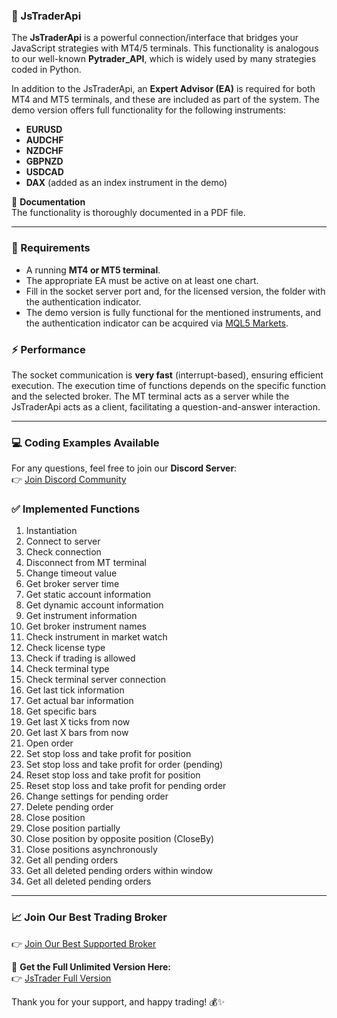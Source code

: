 ### 🚀 JsTraderApi

The **JsTraderApi** is a powerful connection/interface that bridges your JavaScript strategies with MT4/5 terminals. This functionality is analogous to our well-known **Pytrader_API**, which is widely used by many strategies coded in Python. 

In addition to the JsTraderApi, an **Expert Advisor (EA)** is required for both MT4 and MT5 terminals, and these are included as part of the system. The demo version offers full functionality for the following instruments: 

- **EURUSD**
- **AUDCHF**
- **NZDCHF**
- **GBPNZD**
- **USDCAD**
- **DAX** (added as an index instrument in the demo)

📄 **Documentation**  
The functionality is thoroughly documented in a PDF file.

---

### 🔧 Requirements

- A running **MT4 or MT5 terminal**.
- The appropriate EA must be active on at least one chart.
- Fill in the socket server port and, for the licensed version, the folder with the authentication indicator.
- The demo version is fully functional for the mentioned instruments, and the authentication indicator can be acquired via [MQL5 Markets](https://www.mql5.com).

### ⚡ Performance

The socket communication is **very fast** (interrupt-based), ensuring efficient execution. The execution time of functions depends on the specific function and the selected broker. The MT terminal acts as a server while the JsTraderApi acts as a client, facilitating a question-and-answer interaction.

---

### 💻 Coding Examples Available

For any questions, feel free to join our **Discord Server**:  
👉 [Join Discord Community](https://discord.gg/DUCV9jxKF6)

### ✅ Implemented Functions

1. Instantiation
2. Connect to server
3. Check connection
4. Disconnect from MT terminal
5. Change timeout value
6. Get broker server time
7. Get static account information
8. Get dynamic account information
9. Get instrument information
10. Get broker instrument names
11. Check instrument in market watch
12. Check license type
13. Check if trading is allowed
14. Check terminal type
15. Check terminal server connection
16. Get last tick information
17. Get actual bar information
18. Get specific bars
19. Get last X ticks from now
20. Get last X bars from now
21. Open order
22. Set stop loss and take profit for position
23. Set stop loss and take profit for order (pending)
24. Reset stop loss and take profit for position
25. Reset stop loss and take profit for pending order
26. Change settings for pending order
27. Delete pending order
28. Close position
29. Close position partially
30. Close position by opposite position (CloseBy)
31. Close positions asynchronously
32. Get all pending orders
33. Get all deleted pending orders within window
34. Get all deleted pending orders

---

### 📈 Join Our Best Trading Broker

👉 [Join Our Best Supported Broker](https://track.deriv.be/_ftmJINnYNJE5TVC3w-F7AGNd7ZgqdRLk/4/)

🔗 **Get the Full Unlimited Version Here:**  
👉 [JsTrader Full Version](https://www.mql5.com/en/market/product/123435)

Thank you for your support, and happy trading! 💰✨
